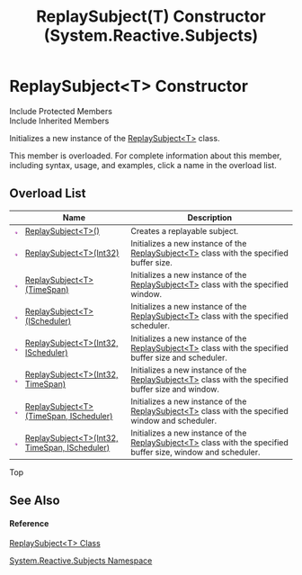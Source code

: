 ﻿---
title: ReplaySubject(T) Constructor  (System.Reactive.Subjects)
TOCTitle: ReplaySubject(T) Constructor
ms:assetid: Overload:System.Reactive.Subjects.ReplaySubject`1.#ctor
ms:mtpsurl: https://msdn.microsoft.com/en-us/library/Hh211817(v=VS.103)
ms:contentKeyID: 36069263
ms.date: 06/28/2011
mtps_version: v=VS.103
f1_keywords:
- System.Reactive.Subjects.ReplaySubject`1.#ctor
- System.Reactive.Subjects.ReplaySubject`1.ReplaySubject
dev_langs:
- CSharp
- JScript
- VB
- FSharp
---

# ReplaySubject\<T\> Constructor

Include Protected Members  
Include Inherited Members  

Initializes a new instance of the [ReplaySubject\<T\>](hh211810\(v=vs.103\).md) class.

This member is overloaded. For complete information about this member, including syntax, usage, and examples, click a name in the overload list.

## Overload List

<table>
<thead>
<tr class="header">
<th> </th>
<th>Name</th>
<th>Description</th>
</tr>
</thead>
<tbody>
<tr class="odd">
<td><img src="images\Hh303103.pubmethod(en-us,VS.103).gif" title="Public method" alt="Public method" /></td>
<td><a href="hh211654(v=vs.103).md">ReplaySubject&lt;T&gt;()</a></td>
<td>Creates a replayable subject.</td>
</tr>
<tr class="even">
<td><img src="images\Hh303103.pubmethod(en-us,VS.103).gif" title="Public method" alt="Public method" /></td>
<td><a href="https://msdn.microsoft.com/en-us/library/m:system.reactive.subjects.replaysubject%601.#ctor(system.int32)(v=VS.103)">ReplaySubject&lt;T&gt;(Int32)</a></td>
<td>Initializes a new instance of the <a href="hh211810(v=vs.103).md">ReplaySubject&lt;T&gt;</a> class with the specified buffer size.</td>
</tr>
<tr class="odd">
<td><img src="images\Hh303103.pubmethod(en-us,VS.103).gif" title="Public method" alt="Public method" /></td>
<td><a href="https://msdn.microsoft.com/en-us/library/m:system.reactive.subjects.replaysubject%601.#ctor(system.timespan)(v=VS.103)">ReplaySubject&lt;T&gt;(TimeSpan)</a></td>
<td>Initializes a new instance of the <a href="hh211810(v=vs.103).md">ReplaySubject&lt;T&gt;</a> class with the specified window.</td>
</tr>
<tr class="even">
<td><img src="images\Hh303103.pubmethod(en-us,VS.103).gif" title="Public method" alt="Public method" /></td>
<td><a href="https://msdn.microsoft.com/en-us/library/m:system.reactive.subjects.replaysubject%601.#ctor(system.reactive.concurrency.ischeduler)(v=VS.103)">ReplaySubject&lt;T&gt;(IScheduler)</a></td>
<td>Initializes a new instance of the <a href="hh211810(v=vs.103).md">ReplaySubject&lt;T&gt;</a> class with the specified scheduler.</td>
</tr>
<tr class="odd">
<td><img src="images\Hh303103.pubmethod(en-us,VS.103).gif" title="Public method" alt="Public method" /></td>
<td><a href="https://msdn.microsoft.com/en-us/library/m:system.reactive.subjects.replaysubject%601.#ctor(system.int32%2csystem.reactive.concurrency.ischeduler)(v=VS.103)">ReplaySubject&lt;T&gt;(Int32, IScheduler)</a></td>
<td>Initializes a new instance of the <a href="hh211810(v=vs.103).md">ReplaySubject&lt;T&gt;</a> class with the specified buffer size and scheduler.</td>
</tr>
<tr class="even">
<td><img src="images\Hh303103.pubmethod(en-us,VS.103).gif" title="Public method" alt="Public method" /></td>
<td><a href="https://msdn.microsoft.com/en-us/library/m:system.reactive.subjects.replaysubject%601.#ctor(system.int32%2csystem.timespan)(v=VS.103)">ReplaySubject&lt;T&gt;(Int32, TimeSpan)</a></td>
<td>Initializes a new instance of the <a href="hh211810(v=vs.103).md">ReplaySubject&lt;T&gt;</a> class with the specified buffer size and window.</td>
</tr>
<tr class="odd">
<td><img src="images\Hh303103.pubmethod(en-us,VS.103).gif" title="Public method" alt="Public method" /></td>
<td><a href="https://msdn.microsoft.com/en-us/library/m:system.reactive.subjects.replaysubject%601.#ctor(system.timespan%2csystem.reactive.concurrency.ischeduler)(v=VS.103)">ReplaySubject&lt;T&gt;(TimeSpan, IScheduler)</a></td>
<td>Initializes a new instance of the <a href="hh211810(v=vs.103).md">ReplaySubject&lt;T&gt;</a> class with the specified window and scheduler.</td>
</tr>
<tr class="even">
<td><img src="images\Hh303103.pubmethod(en-us,VS.103).gif" title="Public method" alt="Public method" /></td>
<td><a href="https://msdn.microsoft.com/en-us/library/m:system.reactive.subjects.replaysubject%601.#ctor(system.int32%2csystem.timespan%2csystem.reactive.concurrency.ischeduler)(v=VS.103)">ReplaySubject&lt;T&gt;(Int32, TimeSpan, IScheduler)</a></td>
<td>Initializes a new instance of the <a href="hh211810(v=vs.103).md">ReplaySubject&lt;T&gt;</a> class with the specified buffer size, window and scheduler.</td>
</tr>
</tbody>
</table>

Top

## See Also

#### Reference

[ReplaySubject\<T\> Class](hh211810\(v=vs.103\).md)

[System.Reactive.Subjects Namespace](hh211639\(v=vs.103\).md)

